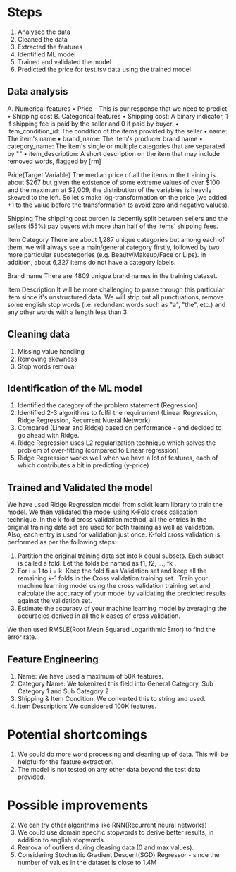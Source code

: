 # Steps
1.	Analysed the data
2.	Cleaned the data
3.	Extracted the features
4.	Identified ML model
5.	Trained and validated the model 
6.	Predicted the price for test.tsv data using the trained model

## Data analysis
A.	Numerical features
•	Price – This is our response that we need to predict
•	Shipping cost
B.	Categorical features
•	Shipping cost: A binary indicator, 1 if shipping fee is paid by the seller and 0 if paid by buyer.
•	item_condition_id: The condition of the items provided by the seller
•	name: The item's name
•	brand_name: The item's producer brand name
•	category_name: The item's single or multiple categories that are separated by "\"
•	item_description: A short description on the item that may include removed words, flagged by [rm]

Price(Target Variable)
The median price of all the items in the training is about \$267 but given the existence of some extreme values of over \$100 and the maximum at \$2,009, the distribution of the variables is heavily skewed to the left. So let's make log-transformation on the price (we added +1 to the value before the transformation to avoid zero and negative values).

Shipping
The shipping cost burden is decently split between sellers and the sellers (55%) pay buyers with more than half of the items’ shipping fees.

Item Category
There are about 1,287 unique categories but among each of them, we will always see a main/general category firstly, followed by two more particular subcategories (e.g. Beauty/Makeup/Face or Lips). In addition, about 6,327 items do not have a category labels. 

Brand name
There are 4809 unique brand names in the training dataset.

Item Description
It will be more challenging to parse through this particular item since it's unstructured data.  We will strip out all punctuations, remove some english stop words (i.e. redundant words such as "a", "the", etc.) and any other words with a length less than 3:

## Cleaning data
1. Missing value handling
2. Removing skewness
3. Stop words removal

## Identification of the ML model
1. Identified the category of the problem statement (Regression)
2. Identified 2-3 algorithms to fulfil the requirement (Linear Regression, Ridge Regression, Recurrent Nueral Network)
3. Compared (Linear and Ridge) based on performance - and decided to go ahead with Ridge.
4. Ridge Regression uses L2 regularization technique which solves the problem of over-fitting (compared to Linear regression)
5. Ridge Regression works well when we have a lot of features, each of which contributes a bit in predicting (y-price)

  
## Trained and Validated the model
We have used Ridge Regression model from scikit learn library to train the model. We then validated the model using K-Fold cross calidation technique.
In the k-fold cross validation method, all the entries in the original training data set are used for both training as well as validation. Also, each entry is used for validation just once. 
K-fold cross validation is performed as per the following steps:
1. Partition the original training data set into k equal subsets. Each subset is called a fold. Let the folds be named as f1, f2, …, fk . 
2. For i = 1 to i = k 
Keep the fold fi as Validation set and keep all the remaining k-1 folds in the Cross validation training set. 
Train your machine learning model using the cross validation training set and calculate the accuracy of your model by validating the predicted results against the validation set.
3. Estimate the accuracy of your machine learning model by averaging the accuracies derived in all the k cases of cross validation. 

We then used RMSLE(Root Mean Squared Logarithmic Error) to find the error rate.
  
## Feature Engineering
1. Name: We have used a maximum of 50K features. 
2. Category Name: We tokenized this field into General Category, Sub Category 1 and Sub Category 2
3. Shipping & Item Condition: We converted this to string and used.
4. Item Description: We considered 100K features.

# Potential shortcomings
1. We could do more word processing and cleaning up of data. This will be helpful for the feature extraction.
2. The model is not tested on any other data beyond the test data provided. 

# Possible improvements
2. We can try other algorithms like RNN(Recurrent neural networks)
3. We could use domain specific stopwords to derive better results, in addition to english stopwords.
4. Removal of outliers during cleasing data (0 and max values).
5. Considering Stochastic Gradient Descent(SGD) Regressor - since the number of values in the dataset is close to 1.4M
